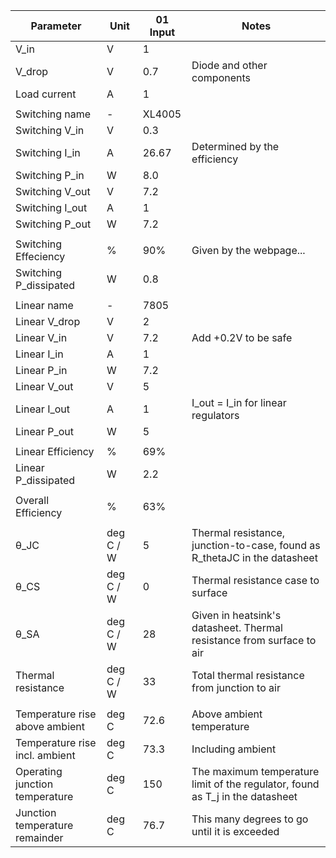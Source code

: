 | Parameter                      | Unit      | 01 Input | Notes                                                                          |
| ------------------------------ | --------- | -------- | ------------------------------------------------------------------------------ |
| V\_in                          | V         | 1        |                                                                                |
| V\_drop                        | V         | 0.7      | Diode and other components                                                     |
| Load current                   | A         | 1        |                                                                                |
|                                |           |          |                                                                                |
| Switching name                 | \-        | XL4005   |                                                                                |
| Switching V\_in                | V         | 0.3      |                                                                                |
| Switching I\_in                | A         | 26.67    | Determined by the efficiency                                                   |
| Switching P\_in                | W         | 8.0      |                                                                                |
| Switching V\_out               | V         | 7.2      |                                                                                |
| Switching I\_out               | A         | 1        |                                                                                |
| Switching P\_out               | W         | 7.2      |                                                                                |
|                                |           |          |                                                                                |
| Switching Effeciency           | %         | 90%      | Given by the webpage...                                                        |
| Switching P\_dissipated        | W         | 0.8      |                                                                                |
|                                |           |          |                                                                                |
| Linear name                    | \-        | 7805     |                                                                                |
| Linear V\_drop                 | V         | 2        |                                                                                |
| Linear V\_in                   | V         | 7.2      | Add +0.2V to be safe                                                           |
| Linear I\_in                   | A         | 1        |                                                                                |
| Linear P\_in                   | W         | 7.2      |                                                                                |
| Linear V\_out                  | V         | 5        |                                                                                |
| Linear I\_out                  | A         | 1        | I\_out = I\_in for linear regulators                                           |
| Linear P\_out                  | W         | 5        |                                                                                |
|                                |           |          |                                                                                |
| Linear Efficiency              | %         | 69%      |                                                                                |
| Linear P\_dissipated           | W         | 2.2      |                                                                                |
|                                |           |          |                                                                                |
| Overall Efficiency             | %         | 63%      |                                                                                |
|                                |           |          |                                                                                |
| θ\_JC                          | deg C / W | 5        | Thermal resistance, junction-to-case, found as R\_thetaJC in the datasheet     |
| θ\_CS                          | deg C / W | 0        | Thermal resistance case to surface                                             |
| θ\_SA                          | deg C / W | 28       | Given in heatsink's datasheet. Thermal resistance from surface to air          |
| Thermal resistance             | deg C / W | 33       | Total thermal resistance from junction to air                                  |
|                                |           |          |                                                                                |
| Temperature rise above ambient | deg C     | 72.6     | Above ambient temperature                                                      |
| Temperature rise incl. ambient | deg C     | 73.3     | Including ambient                                                              |
| Operating junction temperature | deg C     | 150      | The maximum temperature limit of the regulator, found as T\_j in the datasheet |
| Junction temperature remainder | deg C     | 76.7     | This many degrees to go until it is exceeded                                   |